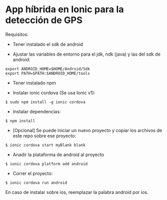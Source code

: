 # App híbrida en Ionic para la detección de GPS

Requisitos:

* Tener instalado el sdk de android 

* Ajustar las variables de entorno para el jdk, ndk (java) y las del sdk de android:
```
export ANDROID_HOME=$HOME/Android/Sdk
export PATH=$PATH:$ANDROID_HOME/tools
```

* Tener instalado npm

* Instalar ionic cordova (Se usa Ionic v1):
```
$ sudo npm install -g ionic cordova
``` 

* Instalar dependencias:
```
$ npm install
```

* [Opcional] Se puede iniciar un nuevo proyecto y copiar los archivos de este repo sobre ese proyecto:
```
$ ionic cordova start myBlank blank
```

* Anadir la plataforma de android al proyecto
```
$ ionic cordova platform add android
```

* Correr el proyecto:
```
$ ionic cordova run android
```

En caso de instalar sobre ios, reemplazar la palabra android por ios.
